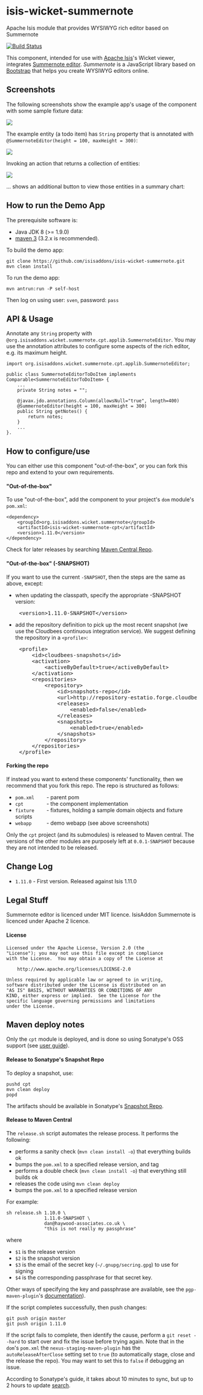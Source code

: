 # isis-wicket-summernote
Apache Isis module that provides WYSIWYG rich editor based on Summernote

[![Build Status](https://travis-ci.org/isisaddons/isis-wicket-summernote.png?branch=master)](https://travis-ci.org/isisaddons/isis-wicket-summernote)

This component, intended for use with [Apache Isis](http://isis.apache.org)'s Wicket viewer, integrates [Summernote editor](http://summernote.org/).
*Summernote* is a JavaScript library based on [Bootstrap](http://getbootstrap.com/) that helps you create WYSIWYG editors online.


## Screenshots ##

The following screenshots show the example app's usage of the component with some sample fixture data:

![](https://raw.github.com/isisaddons/isis-wicket-summernote/master/images/010-install-fixtures.png)

The example entity (a todo item) has `String` property that is annotated with `@SummernoteEditor(height = 100, maxHeight = 300)`:

![](https://raw.github.com/isisaddons/isis-wicket-summernote/master/images/020-edit-mode.png)

Invoking an action that returns a collection of entities:

![](https://raw.github.com/isisaddons/isis-wicket-summernote/master/images/030-view-mode.png)

... shows an additional button to view those entities in a summary chart:


## How to run the Demo App ##

The prerequisite software is:

* Java JDK 8 (>= 1.9.0)
* [maven 3](http://maven.apache.org) (3.2.x is recommended).

To build the demo app:

    git clone https://github.com/isisaddons/isis-wicket-summernote.git
    mvn clean install

To run the demo app:

    mvn antrun:run -P self-host

Then log on using user: `sven`, password: `pass`


## API & Usage ##

Annotate any `String` property with `@org.isisaddons.wicket.summernote.cpt.applib.SummernoteEditor`.
You may use the annotation attributes to configure some aspects of the rich editor, e.g. its maximum height.


    import org.isisaddons.wicket.summernote.cpt.applib.SummernoteEditor;

    public class SummernoteEditorToDoItem implements Comparable<SummernoteEditorToDoItem> {
        ...
        private String notes = "";
        
        @javax.jdo.annotations.Column(allowsNull="true", length=400)
        @SummernoteEditor(height = 100, maxHeight = 300)
        public String getNotes() {
            return notes;
        }
        ...
    }.


## How to configure/use ##

You can either use this component "out-of-the-box", or you can fork this repo and extend to your own requirements.

#### "Out-of-the-box" ####

To use "out-of-the-box", add the component to your project's `dom` module's `pom.xml`:

    <dependency>
        <groupId>org.isisaddons.wicket.summernote</groupId>
        <artifactId>isis-wicket-summernote-cpt</artifactId>
        <version>1.11.0</version>
    </dependency>

Check for later releases by searching [Maven Central Repo](http://search.maven.org/#search|ga|1|isis-wicket-summernote-cpt).


#### "Out-of-the-box" (-SNAPSHOT) ####

If you want to use the current `-SNAPSHOT`, then the steps are the same as above, except:

* when updating the classpath, specify the appropriate -SNAPSHOT version:

<pre>
    &lt;version&gt;1.11.0-SNAPSHOT&lt;/version&gt;
</pre>

* add the repository definition to pick up the most recent snapshot (we use the Cloudbees continuous integration service).  We suggest defining the repository in a `<profile>`:

<pre>
    &lt;profile&gt;
        &lt;id&gt;cloudbees-snapshots&lt;/id&gt;
        &lt;activation&gt;
            &lt;activeByDefault&gt;true&lt;/activeByDefault&gt;
        &lt;/activation&gt;
        &lt;repositories&gt;
            &lt;repository&gt;
                &lt;id&gt;snapshots-repo&lt;/id&gt;
                &lt;url&gt;http://repository-estatio.forge.cloudbees.com/snapshot/&lt;/url&gt;
                &lt;releases&gt;
                    &lt;enabled&gt;false&lt;/enabled&gt;
                &lt;/releases&gt;
                &lt;snapshots&gt;
                    &lt;enabled&gt;true&lt;/enabled&gt;
                &lt;/snapshots&gt;
            &lt;/repository&gt;
        &lt;/repositories&gt;
    &lt;/profile&gt;
</pre>


#### Forking the repo ####

If instead you want to extend these components' functionality, then we recommend that you fork this repo.  The repo is
structured as follows:

* `pom.xml    ` - parent pom
* `cpt        ` - the component implementation
* `fixture    ` - fixtures, holding a sample domain objects and fixture scripts
* `webapp     ` - demo webapp (see above screenshots)

Only the `cpt` project (and its submodules) is released to Maven central.  The versions of the other modules
are purposely left at `0.0.1-SNAPSHOT` because they are not intended to be released.


## Change Log ##

* `1.11.0` - First version. Released against Isis 1.11.0

## Legal Stuff ##

Summernote editor is licenced under MIT licence.
IsisAddon Summernote is licenced under Apache 2 licence.

#### License ####

    Licensed under the Apache License, Version 2.0 (the
    "License"); you may not use this file except in compliance
    with the License.  You may obtain a copy of the License at

        http://www.apache.org/licenses/LICENSE-2.0

    Unless required by applicable law or agreed to in writing,
    software distributed under the License is distributed on an
    "AS IS" BASIS, WITHOUT WARRANTIES OR CONDITIONS OF ANY
    KIND, either express or implied.  See the License for the
    specific language governing permissions and limitations
    under the License.


##  Maven deploy notes ##

Only the `cpt` module is deployed, and is done so using Sonatype's OSS support (see
[user guide](http://central.sonatype.org/pages/apache-maven.html)).

#### Release to Sonatype's Snapshot Repo ####

To deploy a snapshot, use:

    pushd cpt
    mvn clean deploy
    popd

The artifacts should be available in Sonatype's
[Snapshot Repo](https://oss.sonatype.org/content/repositories/snapshots).

#### Release to Maven Central ####

The `release.sh` script automates the release process.  It performs the following:

* performs a sanity check (`mvn clean install -o`) that everything builds ok
* bumps the `pom.xml` to a specified release version, and tag
* performs a double check (`mvn clean install -o`) that everything still builds ok
* releases the code using `mvn clean deploy`
* bumps the `pom.xml` to a specified release version

For example:

    sh release.sh 1.10.0 \
                  1.11.0-SNAPSHOT \
                  dan@haywood-associates.co.uk \
                  "this is not really my passphrase"

where
* `$1` is the release version
* `$2` is the snapshot version
* `$3` is the email of the secret key (`~/.gnupg/secring.gpg`) to use for signing
* `$4` is the corresponding passphrase for that secret key.

Other ways of specifying the key and passphrase are available, see the `pgp-maven-plugin`'s
[documentation](http://kohsuke.org/pgp-maven-plugin/secretkey.html)).

If the script completes successfully, then push changes:

    git push origin master
    git push origin 1.11.0

If the script fails to complete, then identify the cause, perform a `git reset --hard` to start over and fix the issue
before trying again.  Note that in the `dom`'s `pom.xml` the `nexus-staging-maven-plugin` has the
`autoReleaseAfterClose` setting set to `true` (to automatically stage, close and the release the repo).  You may want
to set this to `false` if debugging an issue.

According to Sonatype's guide, it takes about 10 minutes to sync, but up to 2 hours to update [search](http://search.maven.org).
